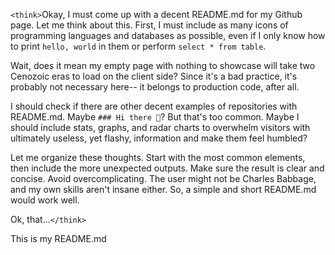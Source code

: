 `<think>`Okay, I must come up with a decent README.md for my Github page. Let me think about this. First, I must include as many icons of programming languages and databases as possible, even if I only know how to print `hello, world` in them or perform `select * from table`.

Wait, does it mean my empty page with nothing to showcase will take two Cenozoic eras to load on the client side? Since it's a bad practice, it's probably not necessary here-- it belongs to production code, after all.

I should check if there are other decent examples of repositories with README.md. Maybe `### Hi there 👋`? But that's too common. Maybe I should include stats, graphs, and radar charts to overwhelm visitors with ultimately useless, yet flashy, information and make them feel humbled?

Let me organize these thoughts. Start with the most common elements, then include the more unexpected outputs. Make sure the result is clear and concise. Avoid overcomplicating. The user might not be Charles Babbage, and my own skills aren't insane either. So, a simple and short README.md would work well.

Ok, that...`</think>`

This is my README.md
